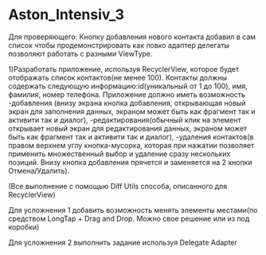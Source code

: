 # Aston_Intensiv_3

Для проверяющего: 
Кнопку добавления нового контакта добавил в сам список чтобы продемонстрировать как ловко адаптер делегаты позволяют работать с разными ViewType. 

1)Разработать приложение, используя RecyclerView, которое будет отображать список контактов(не менее 100). Контакты должны содержать следующую информацию:id(уникальный от 1 до 100), имя, фамилия, номер телефона. 
Приложение должно иметь возможность
-добавления (внизу экрана кнопка добавления, открывающая новый экран для заполнения данных, экраном может быть как фрагмент так и активити так и диалог),
-редактирования(обычный клик на элемент открывает новый экран для редактирования данных, экраном может быть как фрагмент так и активити так и диалог),
-удаления контактов(в правом верхнем углу кнопка-мусорка, которая при нажатии позволяет применить множественный выбор и удаление сразу нескольких позиций. Внизу кнопка добавления прячется и заменяется на 2 кнопки Отмена/Удалить).

(Все выполнение с помощью Diff Utils способа, описанного для RecyclerView)


Для усложнения 1 добавить возможность менять элементы местами(по средством LongTap + Drag and Drop. Можно свое решение или из под коробки) 

Для усложнения 2 выполнить задание используя Delegate Adapter
